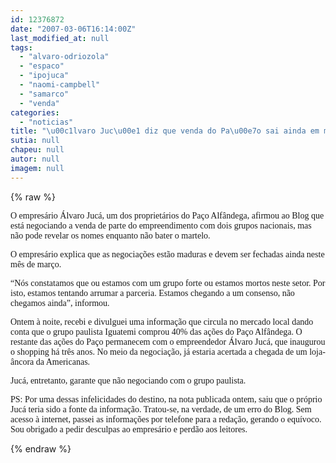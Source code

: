 ```yaml
---
id: 12376872
date: "2007-03-06T16:14:00Z"
last_modified_at: null
tags:
  - "alvaro-odriozola"
  - "espaco"
  - "ipojuca"
  - "naomi-campbell"
  - "samarco"
  - "venda"
categories:
  - "noticias"
title: "\u00c1lvaro Juc\u00e1 diz que venda do Pa\u00e7o sai ainda em mar\u00e7o, mas n\u00e3o confirma Iguatemi"
sutia: null
chapeu: null
autor: null
imagem: null
---
```

{% raw %}
<p><P><FONT face=Verdana>O empresário Álvaro Jucá, um dos proprietários do Paço Alfândega, afirmou ao Blog que está negociando a venda de parte do empreendimento com dois grupos nacionais, mas não pode revelar os nomes enquanto não bater o martelo. </FONT></P></p>
<p><P><FONT face=Verdana>O empresário explica que as negociações estão maduras e devem ser fechadas ainda neste mês de março.</FONT></P></p>
<p><P><FONT face=Verdana>“Nós constatamos que ou estamos com um grupo forte ou estamos mortos neste setor. Por isto, estamos tentando arrumar a parceria. Estamos chegando a um consenso, não chegamos ainda”, informou.</FONT></P></p>
<p><P><FONT face=Verdana>Ontem à noite, recebi e divulguei uma informação que circula no mercado local dando conta que o grupo paulista Iguatemi comprou 40% das ações do Paço Alfândega. O restante das ações do Paço permanecem com o empreendedor Álvaro Jucá, que inaugurou o shopping há três anos. No meio da negociação, já estaria acertada a chegada de um loja-âncora da Americanas.</FONT></P></p>
<p><P><FONT face=Verdana>Jucá, entretanto, garante que não negociando com o grupo paulista.</FONT></P></p>
<p><P><FONT face=Verdana>PS: Por uma dessas infelicidades do destino, na nota publicada ontem, saiu que o próprio Jucá teria sido a fonte da informação. Tratou-se, na verdade, de um erro do Blog. Sem acesso à internet, passei as informações por telefone para a redação, gerando o equívoco. Sou obrigado a pedir desculpas ao empresário e perdão aos leitores.</FONT></P> </p>
{% endraw %}